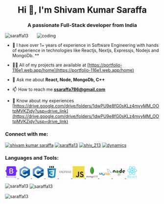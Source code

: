 
<h1 align="center">Hi 👋, I'm Shivam Kumar Saraffa </h1>
<h3 align="center">A passionate Full-Stack developer from India</h3>


<img align="right" alt="coding" width="400" src="https://user-images.githubusercontent.com/55389276/140866485-8fb1c876-9a8f-4d6a-98dc-08c4981eaf70.gif" ></img>

<p align="left"> <img src="https://komarev.com/ghpvc/?username=saraffa13&label=Profile%20views&color=0e75b6&style=flat" alt="saraffa13 " /> </p>

- 🌱 I have over 1+ years of experience in Software Engineering with hands of experience in technologies like Reactjs, Nextjs, Expressjs, Nodejs and MongoDb. **

- 👨‍💻 All of my projects are available at [https://portfolio-116e1.web.app/home](https://portfolio-116e1.web.app/home)

- 💬 Ask me about **React, Node, MongoDb, C++**

- 📫 How to reach me **ssaraffa786@gmail.com**

- 📄 Know about my experiences [https://drive.google.com/drive/folders/1dwPU9e8fG0sKLz4mvyMM_OOtpMVKZjdy?usp=drive_link](https://drive.google.com/drive/folders/1dwPU9e8fG0sKLz4mvyMM_OOtpMVKZjdy?usp=drive_link)

<h3 align="left">Connect with me:</h3>
<p align="left">
<a href="https://linkedin.com/in/shivam kumar saraffa" target="blank"><img align="center" src="https://raw.githubusercontent.com/rahuldkjain/github-profile-readme-generator/master/src/images/icons/Social/linked-in-alt.svg" alt="shivam kumar saraffa" height="30" width="40" /></a>
<a href="https://instagram.com/saraffa13" target="blank"><img align="center" src="https://raw.githubusercontent.com/rahuldkjain/github-profile-readme-generator/master/src/images/icons/Social/instagram.svg" alt="saraffa13" height="30" width="40" /></a>
<a href="https://codeforces.com/profile/shiv13" target="blank"><img align="center" src="https://cdn.jsdelivr.net/npm/simple-icons@3.1.0/icons/codechef.svg" alt="shiv_213" height="30" width="40" /></a>
<a href="https://auth.geeksforgeeks.org/user/dynamics" target="blank"><img align="center" src="https://raw.githubusercontent.com/rahuldkjain/github-profile-readme-generator/master/src/images/icons/Social/geeks-for-geeks.svg" alt="dynamics" height="30" width="40" /></a>
</p>

<h3 align="left">Languages and Tools:</h3>
<p align="left"> <a href="https://getbootstrap.com" target="_blank" rel="noreferrer"> <img src="https://raw.githubusercontent.com/devicons/devicon/master/icons/bootstrap/bootstrap-plain-wordmark.svg" alt="bootstrap" width="40" height="40"/> </a> <a href="https://www.cprogramming.com/" target="_blank" rel="noreferrer"> <img src="https://raw.githubusercontent.com/devicons/devicon/master/icons/c/c-original.svg" alt="c" width="40" height="40"/> </a> <a href="https://www.w3schools.com/cpp/" target="_blank" rel="noreferrer"> <img src="https://raw.githubusercontent.com/devicons/devicon/master/icons/cplusplus/cplusplus-original.svg" alt="cplusplus" width="40" height="40"/> </a> <a href="https://www.w3schools.com/css/" target="_blank" rel="noreferrer"> <img src="https://raw.githubusercontent.com/devicons/devicon/master/icons/css3/css3-original-wordmark.svg" alt="css3" width="40" height="40"/> </a> <a href="https://expressjs.com" target="_blank" rel="noreferrer"> <img src="https://raw.githubusercontent.com/devicons/devicon/master/icons/express/express-original-wordmark.svg" alt="express" width="40" height="40"/> </a> <a href="https://developer.mozilla.org/en-US/docs/Web/JavaScript" target="_blank" rel="noreferrer"> <img src="https://raw.githubusercontent.com/devicons/devicon/master/icons/javascript/javascript-original.svg" alt="javascript" width="40" height="40"/> </a> <a href="https://www.mongodb.com/" target="_blank" rel="noreferrer"> <img src="https://raw.githubusercontent.com/devicons/devicon/master/icons/mongodb/mongodb-original-wordmark.svg" alt="mongodb" width="40" height="40"/> </a> <a href="https://www.mysql.com/" target="_blank" rel="noreferrer"> <img src="https://raw.githubusercontent.com/devicons/devicon/master/icons/mysql/mysql-original-wordmark.svg" alt="mysql" width="40" height="40"/> </a> <a href="https://nodejs.org" target="_blank" rel="noreferrer"> <img src="https://raw.githubusercontent.com/devicons/devicon/master/icons/nodejs/nodejs-original-wordmark.svg" alt="nodejs" width="40" height="40"/> </a> <a href="https://reactjs.org/" target="_blank" rel="noreferrer"> <img src="https://raw.githubusercontent.com/devicons/devicon/master/icons/react/react-original-wordmark.svg" alt="react" width="40" height="40"/> </a> </p>

<p><img align="left" src="https://github-readme-stats.vercel.app/api/top-langs?username=saraffa13&show_icons=true&locale=en&layout=compact" alt="saraffa13" /></p>

<p>&nbsp;<img align="center" src="https://github-readme-stats.vercel.app/api?username=saraffa13&show_icons=true&locale=en" alt="saraffa13" /></p>

<p><img align="center" src="https://github-readme-streak-stats.herokuapp.com/?user=saraffa13&" alt="saraffa13" /></p>
